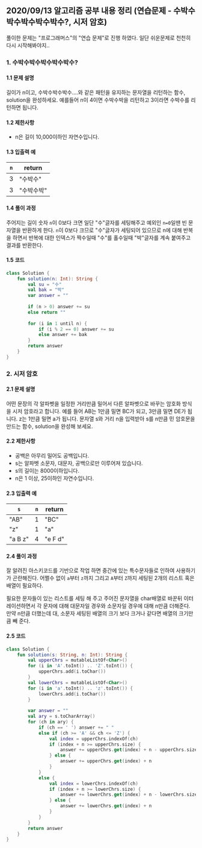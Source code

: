 ## 2020/09/13 알고리즘 공부 내용 정리 (연습문제 - 수박수박수박수박수박수?, 시저 암호)

풀이한 문제는 "프로그래머스"의 "연습 문제"로 진행 하였다. 일단 쉬운문제로 천천히 다시 시작해봐야지..

### 1. 수박수박수박수박수박수?

#### 1.1 문제 설명

길이가 n이고, 수박수박수박수....와 같은 패턴을 유지하는 문자열을 리턴하는 함수, solution을 완성하세요. 예를들어 n이 4이면 수박수박을 리턴하고 3이라면 수박수를 리턴하면 됩니다.

#### 1.2 제한사항

- n은 길이 10,000이하인 자연수입니다.

#### 1.3 입출력 예

|`n`|return|
|---|---|
|3|"수박수"|
|3|"수박수박"|

#### 1.4 풀이 과정 

주어지는 길이 숫자 `n`이 0보다 크면 일단 "수"글자를 세팅해주고 예외인 `n=0`일땐 빈 문자열을 반환하게 한다. `n`이 0보다 크므로 "수"글자가 세팅되어 있으므로 n에 대해 반복을 하면서 반복에 대한 인덱스가 짝수일때 "수"를 홀수일때 "박"글자를 계속 붙여주고 결과를 반환한다. 

#### 1.5 코드 

```kotlin
class Solution {
    fun solution(n: Int): String {
        val su = "수"
        val bak = "박"
        var answer = ""
        
        if (n > 0) answer += su
        else return ""
        
        for (i in 1 until n) {
            if (i % 2 == 0) answer += su
            else answer += bak
        }
        return answer
    }
}
```

### 2. 시저 암호

#### 2.1 문제 설명

어떤 문장의 각 알파벳을 일정한 거리만큼 밀어서 다른 알파벳으로 바꾸는 암호화 방식을 시저 암호라고 합니다. 예를 들어 AB는 1만큼 밀면 BC가 되고, 3만큼 밀면 DE가 됩니다. z는 1만큼 밀면 a가 됩니다. 문자열 s와 거리 n을 입력받아 s를 n만큼 민 암호문을 만드는 함수, solution을 완성해 보세요.

#### 2.2 제한사항

- 공백은 아무리 밀어도 공백입니다.
- s는 알파벳 소문자, 대문자, 공백으로만 이루어져 있습니다.
- s의 길이는 8000이하입니다.
- n은 1 이상, 25이하인 자연수입니다.

#### 2.3 입출력 예

|`s`|`n`|return|
|---|---|---|
|"AB"|1|"BC"|
|"z"|1|"a"|
|"a B z"|4|"e F d"|

#### 2.4 풀이 과정 

잘 알려진 아스키코드를 기반으로 작업 하면 중간에 있는 특수문자들로 인하여 사용하기가 곤란해진다. 어쩔수 없이 `a`부터 `z`까지 그리고 `A`부터 `Z`까지 세팅된 2개의 리스트 혹은 배열이 필요하다. 

필요한 문자들이 있는 리스트를 세팅 해 주고 주어진 문자열을 char배열로 바꾼뒤 이터레이션하면서 각 문자에 대해 대문자일 경우와 소문자일 경우에 대해 n만큼 더해준다. 만약 n만큼 더했는데 대, 소문자 세팅된 배열의 크기 보다 크거나 같다면 배열의 크기만큼 빼 준다. 

#### 2.5 코드 

```kotlin
class Solution {
    fun solution(s: String, n: Int): String {
        val upperChrs = mutableListOf<Char>()
        for (i in 'A'.toInt() .. 'Z'.toInt()) {
            upperChrs.add(i.toChar())
        }
        val lowerChrs = mutableListOf<Char>()
        for (i in 'a'.toInt() .. 'z'.toInt()) {
            lowerChrs.add(i.toChar())
        }
        
        var answer = ""
        val ary = s.toCharArray()
        for (ch in ary) {
            if (ch == ' ') answer += " "
            else if (ch >= 'A' && ch <= 'Z') {
                val index = upperChrs.indexOf(ch)
                if (index + n >= upperChrs.size) {
                    answer += upperChrs.get(index) + n - upperChrs.size
                } else {
                    answer += upperChrs.get(index) + n    
                }                
            }
            else {
                val index = lowerChrs.indexOf(ch)
                if (index + n >= lowerChrs.size) {
                    answer += lowerChrs.get(index) + n - lowerChrs.size
                } else {
                    answer += lowerChrs.get(index) + n
                }                
            }
        }
        return answer
    }
}
```